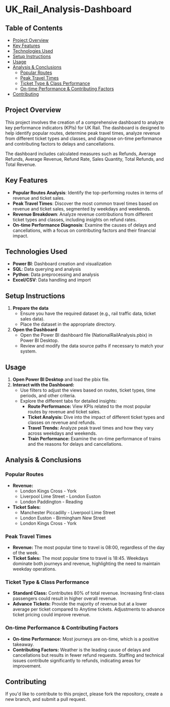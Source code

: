 # UK_Rail_Analysis-Dashboard
## Table of Contents
- [Project Overview](#project-overview)
- [Key Features](#key-features)
- [Technologies Used](#technologies-used)
- [Setup Instructions](#setup-instructions)
- [Usage](#usage)
- [Analysis & Conclusions](#analysis--conclusions)
  - [Popular Routes](#popular-routes)
  - [Peak Travel Times](#peak-travel-times)
  - [Ticket Type & Class Performance](#ticket-type--class-performance)
  - [On-time Performance & Contributing Factors](#on-time-performance--contributing-factors)
- [Contributing](#contributing)
  
## Project Overview
This project involves the creation of a comprehensive dashboard to analyze key performance indicators (KPIs) for UK Rail. The dashboard is designed to help identify popular routes, determine peak travel times, analyze revenue from different ticket types and classes, and diagnose on-time performance and contributing factors to delays and cancellations. 

The dashboard includes calculated measures such as Refunds, Average Refunds, Average Revenue, Refund Rate, Sales Quantity, Total Refunds, and Total Revenue.

## Key Features
- **Popular Routes Analysis**: Identify the top-performing routes in terms of revenue and ticket sales.
- **Peak Travel Times**: Discover the most common travel times based on revenue and ticket sales, segmented by weekdays and weekends.
- **Revenue Breakdown**: Analyze revenue contributions from different ticket types and classes, including insights on refund rates.
- **On-time Performance Diagnosis**: Examine the causes of delays and cancellations, with a focus on contributing factors and their financial impact.

## Technologies Used
- **Power BI**: Dashboard creation and visualization
- **SQL**: Data querying and analysis
- **Python**: Data preprocessing and analysis
- **Excel/CSV**: Data handling and import

## Setup Instructions
1. **Prepare the data**
   - Ensure you have the required dataset (e.g., rail traffic data, ticket sales data).
   - Place the dataset in the appropriate directory.
2. **Open the Dashboard**
   - Open the Power BI dashboard file (NationalRailAnalysis.pbix) in Power BI Desktop.
   - Review and modify the data source paths if necessary to match your system.
## Usage
1. **Open Power BI Desktop** and load the pbix file.
2. **Interact with the Dashboard:**
   - Use filters to adjust the views based on routes, ticket types, time periods, and other criteria.
   - Explore the different tabs for detailed insights:
     - **Route Performance:** View KPIs related to the most popular routes by revenue and ticket sales.
     - **Ticket Analysis:** Dive into the impact of different ticket types and classes on revenue and refunds.
     - **Travel Trends:** Analyze peak travel times and how they vary across weekdays and weekends.
     - **Train Performance:** Examine the on-time performance of trains and the reasons for delays and cancellations.
## Analysis & Conclusions
### Popular Routes
- **Revenue:**
  - London Kings Cross - York
  - Liverpool Lime Street - London Euston
  - London Paddington - Reading
- **Ticket Sales:**
  - Manchester Piccadilly - Liverpool Lime Street
  - London Euston - Birmingham New Street
  - London Kings Cross - York
### Peak Travel Times
- **Revenue:** The most popular time to travel is 08:00, regardless of the day of the week.
- **Ticket Sales:** The most popular time to travel is 18:45. Weekdays dominate both journeys and revenue, highlighting the need to maintain weekday operations.
### Ticket Type & Class Performance
- **Standard Class:** Contributes 80% of total revenue. Increasing first-class passengers could result in higher overall revenue.
- **Advance Tickets:** Provide the majority of revenue but at a lower average per ticket compared to Anytime tickets. Adjustments to advance ticket pricing could improve revenue.
### On-time Performance & Contributing Factors
- **On-time Performance:** Most journeys are on-time, which is a positive takeaway.
- **Contributing Factors:** Weather is the leading cause of delays and cancellations but results in fewer refund requests. Staffing and technical issues contribute significantly to refunds, indicating areas for improvement.
## Contributing
If you'd like to contribute to this project, please fork the repository, create a new branch, and submit a pull request.
